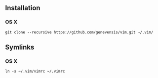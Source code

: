 Installation
------------

### OS X
```
git clone --recursive https://github.com/genevensis/vim.git ~/.vim/
```


Symlinks
--------

### OS X
```
ln -s ~/.vim/vimrc ~/.vimrc
```
